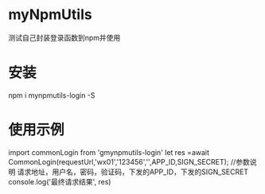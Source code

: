 # myNpmUtils
测试自己封装登录函数到npm并使用

# 安装
npm i mynpmutils-login -S

# 使用示例
import commonLogin from 'gmynpmutils-login'
let res =await CommonLogin(requestUrl,'wx01','123456','',APP_ID,SIGN_SECRET);
//参数说明 请求地址，用户名，密码，验证码，下发的APP_ID，下发的SIGN_SECRET
console.log('最终请求结果', res)